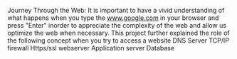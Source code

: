 Journey Through the Web:
It is important to have a vivid understanding of what happens when you type the www.google.com in your browser and press "Enter" inorder to appreciate the complexity of the web and allow us optimize the web when necessary.
This project further explained the role of the following concept when you try to access a website
DNS Server
TCP/IP
firewall
Https/ssl
webserver
Application server
Database
